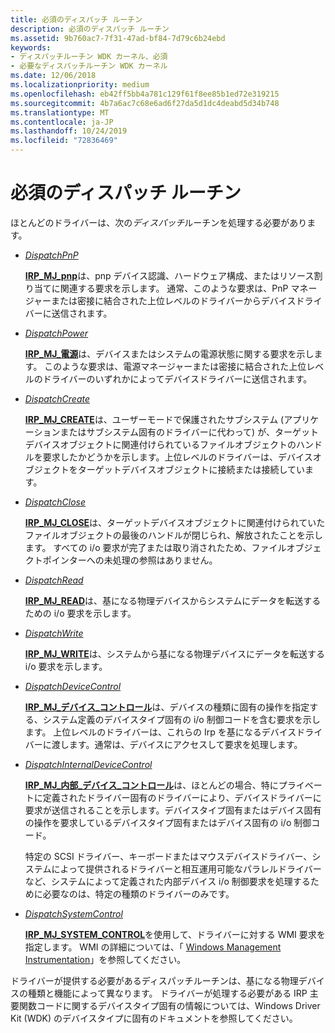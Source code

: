 ```yaml
---
title: 必須のディスパッチ ルーチン
description: 必須のディスパッチ ルーチン
ms.assetid: 9b760ac7-7f31-47ad-bf84-7d79c6b24ebd
keywords:
- ディスパッチルーチン WDK カーネル、必須
- 必要なディスパッチルーチン WDK カーネル
ms.date: 12/06/2018
ms.localizationpriority: medium
ms.openlocfilehash: eb42ff5bb4a781c129f61f8ee85b1ed72e319215
ms.sourcegitcommit: 4b7a6ac7c68e6ad6f27da5d1dc4deabd5d34b748
ms.translationtype: MT
ms.contentlocale: ja-JP
ms.lasthandoff: 10/24/2019
ms.locfileid: "72836469"
---
```

# <a name="required-dispatch-routines"></a>必須のディスパッチ ルーチン

ほとんどのドライバーは、次の*ディスパッチ*ルーチンを処理する必要があります。

-   [*DispatchPnP*](https://docs.microsoft.com/windows-hardware/drivers/ddi/wdm/nc-wdm-driver_dispatch)

    [**IRP\_MJ\_pnp**](https://docs.microsoft.com/windows-hardware/drivers/kernel/irp-mj-pnp)は、pnp デバイス認識、ハードウェア構成、またはリソース割り当てに関連する要求を示します。 通常、このような要求は、PnP マネージャーまたは密接に結合された上位レベルのドライバーからデバイスドライバーに送信されます。

-   [*DispatchPower*](https://docs.microsoft.com/windows-hardware/drivers/ddi/wdm/nc-wdm-driver_dispatch)

    [**IRP\_MJ\_電源**](https://docs.microsoft.com/windows-hardware/drivers/kernel/irp-mj-power)は、デバイスまたはシステムの電源状態に関する要求を示します。 このような要求は、電源マネージャーまたは密接に結合された上位レベルのドライバーのいずれかによってデバイスドライバーに送信されます。

-   [*DispatchCreate*](https://docs.microsoft.com/windows-hardware/drivers/ddi/wdm/nc-wdm-driver_dispatch)

    [**IRP\_MJ\_CREATE**](https://docs.microsoft.com/windows-hardware/drivers/kernel/irp-mj-create)は、ユーザーモードで保護されたサブシステム (アプリケーションまたはサブシステム固有のドライバーに代わって) が、ターゲットデバイスオブジェクトに関連付けられているファイルオブジェクトのハンドルを要求したかどうかを示します。上位レベルのドライバーは、デバイスオブジェクトをターゲットデバイスオブジェクトに接続または接続しています。

-   [*DispatchClose*](https://docs.microsoft.com/windows-hardware/drivers/ddi/wdm/nc-wdm-driver_dispatch)

    [**IRP\_MJ\_CLOSE**](https://docs.microsoft.com/windows-hardware/drivers/kernel/irp-mj-close)は、ターゲットデバイスオブジェクトに関連付けられていたファイルオブジェクトの最後のハンドルが閉じられ、解放されたことを示します。 すべての i/o 要求が完了または取り消されたため、ファイルオブジェクトポインターへの未処理の参照はありません。

-   [*DispatchRead*](https://docs.microsoft.com/windows-hardware/drivers/ddi/wdm/nc-wdm-driver_dispatch)

    [**IRP\_MJ\_READ**](https://docs.microsoft.com/windows-hardware/drivers/kernel/irp-mj-read)は、基になる物理デバイスからシステムにデータを転送するための i/o 要求を示します。

-   [*DispatchWrite*](https://docs.microsoft.com/windows-hardware/drivers/ddi/wdm/nc-wdm-driver_dispatch)

    [**IRP\_MJ\_WRITE**](https://docs.microsoft.com/windows-hardware/drivers/kernel/irp-mj-write)は、システムから基になる物理デバイスにデータを転送する i/o 要求を示します。

-   [*DispatchDeviceControl*](https://docs.microsoft.com/windows-hardware/drivers/ddi/wdm/nc-wdm-driver_dispatch)

    [**IRP\_MJ\_デバイス\_コントロール**](https://docs.microsoft.com/windows-hardware/drivers/kernel/irp-mj-device-control)は、デバイスの種類に固有の操作を指定する、システム定義のデバイスタイプ固有の i/o 制御コードを含む要求を示します。 上位レベルのドライバーは、これらの Irp を基になるデバイスドライバーに渡します。通常は、デバイスにアクセスして要求を処理します。

-   [*DispatchInternalDeviceControl*](https://docs.microsoft.com/windows-hardware/drivers/ddi/wdm/nc-wdm-driver_dispatch)

    [**IRP\_MJ\_内部\_デバイス\_コントロール**](https://docs.microsoft.com/windows-hardware/drivers/kernel/irp-mj-internal-device-control)は、ほとんどの場合、特にプライベートに定義されたドライバー固有のドライバーにより、デバイスドライバーに要求が送信されることを示します。デバイスタイプ固有またはデバイス固有の操作を要求しているデバイスタイプ固有またはデバイス固有の i/o 制御コード。

    特定の SCSI ドライバー、キーボードまたはマウスデバイスドライバー、システムによって提供されるドライバーと相互運用可能なパラレルドライバーなど、システムによって定義された内部デバイス i/o 制御要求を処理するために必要なのは、特定の種類のドライバーのみです。

-   [*DispatchSystemControl*](https://docs.microsoft.com/windows-hardware/drivers/ddi/wdm/nc-wdm-driver_dispatch)

    [**IRP\_MJ\_SYSTEM\_CONTROL**](https://docs.microsoft.com/windows-hardware/drivers/kernel/irp-mj-system-control)を使用して、ドライバーに対する WMI 要求を指定します。 WMI の詳細については、「 [Windows Management Instrumentation](implementing-wmi.md)」を参照してください。

ドライバーが提供する必要があるディスパッチルーチンは、基になる物理デバイスの種類と機能によって異なります。 ドライバーが処理する必要がある IRP 主要関数コードに関するデバイスタイプ固有の情報については、Windows Driver Kit (WDK) のデバイスタイプに固有のドキュメントを参照してください。

 

 




